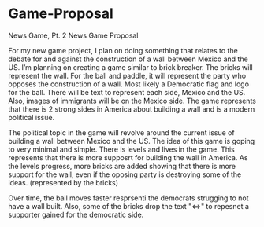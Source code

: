 # Game-Proposal
News Game, Pt. 2
News Game Proposal 

For my new game project, I plan on doing something that relates to the debate for and against the construction of a wall between Mexico and the US. I’m planning on creating a game similar to brick breaker. The bricks will represent the wall. For the ball and paddle, it will represent the party who opposes the construction of a wall. Most likely a Democratic flag and logo for the ball. There will be text to represent each side, Mexico and the US. Also, images of immigrants will be on the Mexico side. The game represents that there is 2 strong sides in America about building a wall and is a modern political issue. 

The political topic in the game will revolve around the current issue of building a wall between Mexico and the US. The idea of this game is goping to very minimal and simple. There is levels and lives in the game. This represents that there is more supposrt for building the wall in America. As the levels progress, more bricks are added showing that there is more support for the wall, even if the oposing party is destroying some of the ideas. (represented by the bricks)

Over time, the ball moves faster resprsenti the democrats strugging to not have a wall built. Also, some of the bricks drop the text "<=>" to repesnet a supporter gained for the democratic side.
